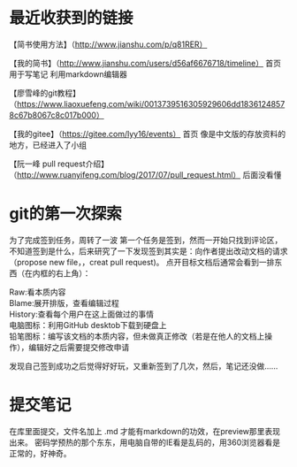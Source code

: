 # 最近收获到的链接
【简书使用方法】（http://www.jianshu.com/p/q81RER）

【我的简书】（http://www.jianshu.com/users/d56af6676718/timeline）  首页 用于写笔记  利用markdown编辑器

【廖雪峰的git教程】（https://www.liaoxuefeng.com/wiki/0013739516305929606dd18361248578c67b8067c8c017b000）

【我的gitee】（https://gitee.com/lyy16/events）  首页 像是中文版的存放资料的地方，已经进入了小组

【阮一峰 pull request介绍】（http://www.ruanyifeng.com/blog/2017/07/pull_request.html）  后面没看懂

# git的第一次探索
为了完成签到任务，周转了一波
第一个任务是签到，然而一开始只找到评论区，不知道签到是什么，后来研究了一下发现签到其实是：向作者提出改动文档的请求（propose new file，，creat pull request)。
点开目标文档后通常会看到一排东西（在内框的右上角）：

Raw:看本质内容    
Blame:展开排版，查看编辑过程     
History:查看每个用户在这上面做过的事情  
电脑图标：利用GitHub desktob下载到硬盘上  
铅笔图标：编写该文档的本质内容，但未做真正修改（若是在他人的文档上操作），编辑好之后需要提交修改申请

发现自己签到成功之后觉得好好玩，又重新签到了几次，然后，笔记还没做……

# 提交笔记
在库里面提交，文件名加上 .md 才能有markdown的功效，在preview那里表现出来。
密码学预热的那个东东，用电脑自带的IE看是乱码的，用360浏览器看是正常的，好神奇。
